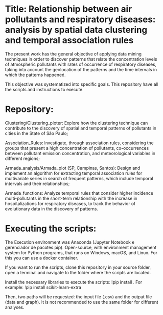 # Title: Relationship between air pollutants and respiratory diseases: analysis by spatial data clustering and temporal association rules

The present work has the general objective of applying data mining techniques in order to discover patterns that relate the concentration levels of atmospheric pollutants with rates of occurrence of respiratory diseases, taking into account the geolocation of the patterns and the time intervals in which the patterns happened.

This objective was systematized into specific goals. This repository have all the scripts and instructions to execute.

# Repository:

Clustering/Clustering_ploter: Explore how the clustering technique can contribute to the discovery of spatial and temporal patterns of pollutants in cities in the State of São Paulo;

Association_Rules: Investigate, through association rules, considering the groups that present a high concentration of pollutants, co-occurrences between pollutant emission concentration, and meteorological variables in different regions;

Armada_analysis/Armada_plot (SP, Campinas, Santos): Design and implement an algorithm for extracting temporal association rules for multivariate series in search of frequent patterns, which include temporal intervals and their relationships;

Armada_functions: Analyze temporal rules that consider higher incidence multi-pollutants in the short-term relationship with the increase in hospitalizations for respiratory diseases, to track the behavior of evolutionary data in the discovery of patterns.

# Executing the scripts: 

The Execution environment was Anaconda (Jupyter Notebook e gerenciador de pacotes pip). Open-source, with environment management system for Python programs, that runs on Windows, macOS, and Linux. For this you can use a docker container.

If you want to run the scripts, clone this repository in your source folder, open a terminal and navigate to the folder where the scripts are located.

Install the necessary libraries to execute the scripts: !pip install <path> . For example: !pip install scikit-learn-extra

Then, two paths will be requested: the input file (.csv) and the output file (data and graph). It is not recommended to use the same folder for different analyses.
